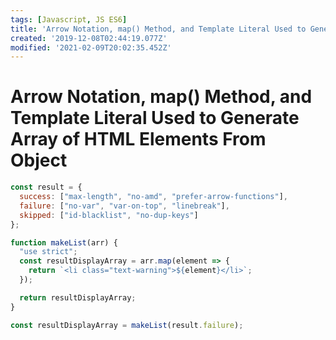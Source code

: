 ```yaml
---
tags: [Javascript, JS ES6]
title: 'Arrow Notation, map() Method, and Template Literal Used to Generate Array of HTML Elements From Object'
created: '2019-12-08T02:44:19.077Z'
modified: '2021-02-09T20:02:35.452Z'
---
```


Arrow Notation, map() Method, and Template Literal Used to Generate Array of HTML Elements From Object
=======================================================================================================

``` javascript
const result = {
  success: ["max-length", "no-amd", "prefer-arrow-functions"],
  failure: ["no-var", "var-on-top", "linebreak"],
  skipped: ["id-blacklist", "no-dup-keys"]
};

function makeList(arr) {
  "use strict";
  const resultDisplayArray = arr.map(element => { 
    return `<li class="text-warning">${element}</li>`;
  });

  return resultDisplayArray;
}

const resultDisplayArray = makeList(result.failure);

```
